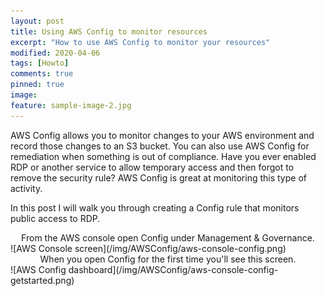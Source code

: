 ```yaml
---
layout: post
title: Using AWS Config to monitor resources
excerpt: "How to use AWS Config to monitor your resources"
modified: 2020-04-06
tags: [Howto]
comments: true
pinned: true
image:
feature: sample-image-2.jpg
---
```


AWS Config allows you to monitor changes to your AWS environment and record those changes to an S3 bucket. You can also use AWS Config for remediation when something is out of compliance. Have you ever enabled RDP or another service to allow temporary access and then forgot to remove the security rule? AWS Config is great at monitoring this type of activity.

In this post I will walk you through creating a Config rule that monitors public access to RDP. 

<center>From the AWS console open Config under Management & Governance.</center>
![AWS Console screen](/img/AWSConfig/aws-console-config.png)


<center>When you open Config for the first time you'll see this screen.</center>
![AWS Config dashboard](/img/AWSConfig/aws-console-config-getstarted.png)



